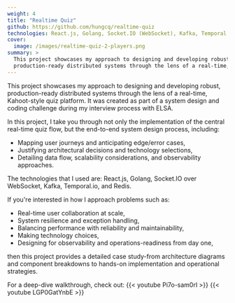 ```yaml
---
weight: 4
title: "Realtime Quiz"
github: https://github.com/hungcq/realtime-quiz
technologies: React.js, Golang, Socket.IO (WebSocket), Kafka, Temporal.io, Redis
cover:
  image: /images/realtime-quiz-2-players.png
summary: >
  This project showcases my approach to designing and developing robust,
  production-ready distributed systems through the lens of a real-time, Kahoot-style quiz platform.
---
```


This project showcases my approach to designing and developing robust, 
production-ready distributed systems through the lens of a real-time, Kahoot-style quiz platform.
It was created as part of a system design and coding challenge during my interview process with ELSA.

In this project, I take you through not only the implementation of the central real-time quiz flow,
but the end-to-end system design process, including:
- Mapping user journeys and anticipating edge/error cases,
- Justifying architectural decisions and technology selections,
- Detailing data flow, scalability considerations, and observability approaches.

The technologies that I used are: React.js, Golang, Socket.IO over WebSocket, Kafka, Temporal.io, and Redis.

If you're interested in how I approach problems such as:
- Real-time user collaboration at scale,
- System resilience and exception handling,
- Balancing performance with reliability and maintainability,
- Making technology choices,
- Designing for observability and operations-readiness from day one,

then this project provides a detailed case study-from architecture diagrams
and component breakdowns to hands-on implementation and operational strategies.

For a deep-dive walkthrough, check out:
{{< youtube Pi7o-sam0rI >}}
{{< youtube LGP0GatYnbE >}}